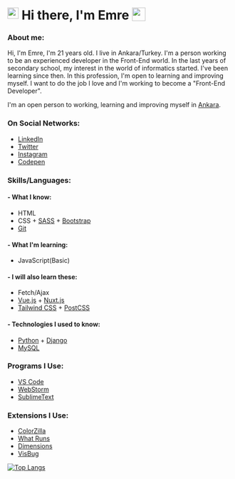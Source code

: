 # <img align="top" width="25px" src="https://raw.githubusercontent.com/emr3rden/emr3rden/master/userlane.svg"/> Hi there, I'm Emre <img align="top" width="30px" src="https://raw.githubusercontent.com/emr3rden/emr3rden/master/userlane.svg"/>

### About me:

Hi, I'm Emre, I'm 21 years old. I live in Ankara/Turkey. I'm a person working to be an experienced developer in the Front-End world. In the last years of secondary school, my interest in the world of informatics started. I've been learning since then. In this profession, I'm open to learning and improving myself. I want to do the job I love and I'm working to become a "Front-End Developer".

I'm an open person to working, learning and improving myself in [Ankara](https://goo.gl/maps/cadu4sCBbzi4B6F98).

### On Social Networks:
- [LinkedIn](https://www.linkedin.com/in/emr3rden/)
- [Twitter](https://www.twitter.com/emr3rden)
- [Instagram](https://www.instagram.com/emr3rden)
- [Codepen](https://www.codepen.io/emr3rden)

### Skills/Languages:

#### - What I know:

- HTML
- CSS + [SASS](https://sass-lang.com/) + [Bootstrap](https://getbootstrap.com/)
- [Git](https://git-scm.com/)

#### - What I'm learning:

- JavaScript(Basic)

#### - I will also learn these:

- Fetch/Ajax
- [Vue.js](https://vuejs.org/) + [Nuxt.js](https://nuxtjs.org/)
- [Tailwind CSS](https://tailwindcss.com/) + [PostCSS](https://postcss.org/)

#### - Technologies I used to know:
- [Python](https://www.python.org/) + [Django](https://www.djangoproject.com/)
- [MySQL](https://www.mysql.com/)

### Programs I Use:
- [VS Code](https://code.visualstudio.com/)
- [WebStorm](https://www.jetbrains.com/webstorm/)
- [SublimeText](https://www.sublimetext.com/)

### Extensions I Use:
- [ColorZilla](https://colorzilla.com/)
- [What Runs](https://whatruns.com/)
- [Dimensions](https://felixniklas.com/dimensions/)
- [VisBug](https://visbug.web.app/)

[![Top Langs](https://github-readme-stats.vercel.app/api/top-langs/?username=emr3rden&layout=compact&theme=dark&title_color=#ffffff&text_color=#ffffff)](https://github.com/emr3rden)
